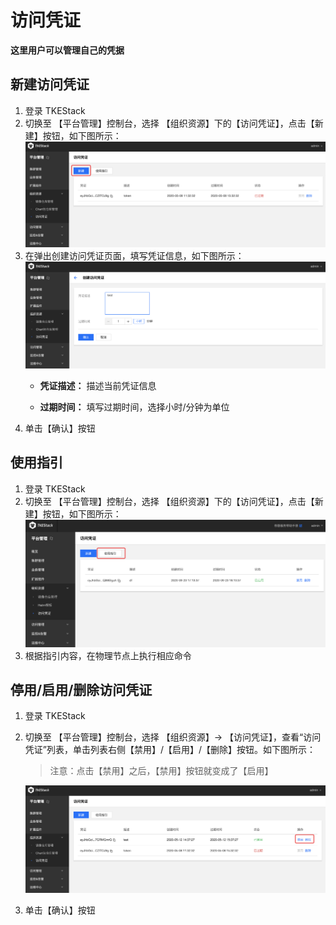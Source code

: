 # 访问凭证
**这里用户可以管理自己的凭据**

## 新建访问凭证
  1. 登录 TKEStack
  2. 切换至 【平台管理】控制台，选择 【组织资源】下的【访问凭证】，点击【新建】按钮，如下图所示：
      ![新建按钮](../../../../../images/新建访问凭证.png)
  3. 在弹出创建访问凭证页面，填写凭证信息，如下图所示：
      ![创建访问凭证](../../../../../images/创建访问凭证.png)
      * **凭证描述：** 描述当前凭证信息
      
      * **过期时间：** 填写过期时间，选择小时/分钟为单位
  4. 单击【确认】按钮

## 使用指引

1. 登录 TKEStack
2. 切换至 【平台管理】控制台，选择 【组织资源】下的【访问凭证】，点击【新建】按钮，如下图所示：
   ![新建按钮](../../../../../images/useinfo.png)
3. 根据指引内容，在物理节点上执行相应命令

## 停用/启用/删除访问凭证
  1. 登录 TKEStack

  2. 切换至 【平台管理】控制台，选择 【组织资源】-> 【访问凭证】，查看“访问凭证”列表，单击列表右侧【禁用】/【启用】/【删除】按钮。如下图所示：
     
      > 注意：点击【禁用】之后，【禁用】按钮就变成了【启用】
      
      ![禁用启用按钮](../../../../../images/禁用启用.png)
      
  3. 单击【确认】按钮